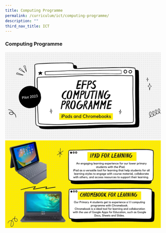 ```yaml
---
title: Computing Programme
permalink: /curriculum/ict/computing-programme/
description: ""
third_nav_title: ICT
---
```

### Computing Programme

![](/images/ICT1.jpg)
![](/images/ICT2.jpg)